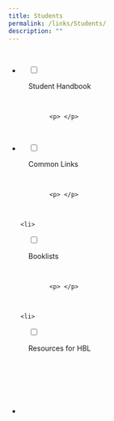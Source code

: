 ```yaml
---
title: Students
permalink: /links/Students/
description: ""
---
```

<ul class="jekyllcodex_accordion">

  <li>

    <input type="checkbox" id="accordion1">

    <label for="accordion1">Student Handbook</label>

    <div>

			<p> </p>

    </div>

</li>
	<li>

    <input type="checkbox" id="accordion2">

    <label for="accordion2">Common Links</label>

    <div>

			<p> </p>

    </div>

</li>
	
	<li>

    <input type="checkbox" id="accordion3">

    <label for="accordion3">Booklists</label>

    <div>

			<p> </p>

    </div>

</li>
	
	<li>

    <input type="checkbox" id="accordion4">

    <label for="accordion4">Resources for HBL</label>

    <div>

      <p> 
			</p>

  </div>

</li>
	
<li>
